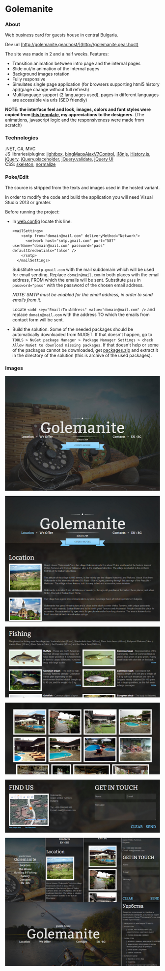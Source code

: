 # Golemanite

### About

Web business card for guests house in central Bulgaria.  

Dev url [http://golemanite.gear.host/](http://golemanite.gear.host)

The site was made in 2 and a half weeks. Features: 
* Transition animation between intro page and the internal pages
* Slide out/in animation of the internal pages 
* Background images rotation
* Fully responsive
* Simulates single page application (for browsers supporting html5 history api)(page change without full refresh)
* Multilanguage support (2 languages used), pages in different languages are accessible via urls (SEO friendly)  
 
**NOTE: the interface feel and look, images, colors and font styles were copied from [this template](http://www.motocms.com/html-templates/moto-cms-html-templates-type/51932.html), my appreciations to the designers.**
(The animations, javascript logic and the responsiveness were made from scratch)

### Technologies

.NET, C#, MVC  
JS libraries/plugins: [lightbox](http://lokeshdhakar.com/projects/lightbox2/), [bingMapsAjaxV7Control](https://www.bingmapsportal.com/isdk/ajaxv7), [i18njs](https://github.com/schalkneethling/i18njs), [History.js](https://github.com/browserstate/history.js/), [jQuery](http://jquery.com/), [jQuery.placeholder](https://github.com/mathiasbynens/jquery-placeholder), [jQuery.validate](http://jqueryvalidation.org/), [jQuery UI](http://jqueryui.com/)  
CSS: [skeleton](http://www.getskeleton.com/), [normalize](http://necolas.github.io/normalize.css/)

### Poke/Edit

The source is stripped from the texts and images used in the hosted variant.  

In order to modify the code and build the application you will need Visual Studio 2013 or greater.  

Before running the project:  
- In [web.config](https://github.com/raste/Golemanite/blob/master/Source/Golemanite/Web.config) locate this line:  

  ```
  <mailSettings>
      <smtp from="domain@mail.com" deliveryMethod="Network">
        <network host="smtp.gmail.com" port="587" userName="domain@mail.com" password="pass" defaultCredentials="false" />
      </smtp>
    </mailSettings>
  ```  
  Substitute `smtp.gmail.com` with the mail subdomain which will be used for email sending. Replace `domain@mail.com` in both places with the email address, FROM which the emails will be sent. Substitute `pass` in `password="pass"` with the password of the chosen email address.  
  
  *NOTE: SMTP must be enabled for the email address, in order to send emails from it.*  
  
  Locate ```<add key="Email:To:Address" value="domain@mail.com" />``` and replace `domain@mail.com` with the address TO which the emails from contact form will be sent.
  
- Build the solution. Some of the needed packages should be automatically downloaded from NUGET. If that doesn't happen, go to `TOOLS > NuGet package Manager > Package Manager Settings > check Allow NuGet to download missing packages`. If that doesn't help or some of the packages cannot be downloaded, get [packages.zip](https://github.com/raste/Golemanite/blob/master/Packages/packages.zip) and extract it in the directory of the solution (this is archive of the used packages).

### Images

![alt text](https://github.com/raste/Golemanite/blob/master/screenshots/Intro.png "Intro")

![alt text](https://github.com/raste/Golemanite/blob/master/screenshots/Location.png "Location")

![alt text](https://github.com/raste/Golemanite/blob/master/screenshots/Fishing.png "Fishing")

![alt text](https://github.com/raste/Golemanite/blob/master/screenshots/Gallery.png "Gallery")

![alt text](https://github.com/raste/Golemanite/blob/master/screenshots/Contacts.png "Contacts")

![alt text](https://github.com/raste/Golemanite/blob/master/screenshots/Responsive.png "Responsive")
